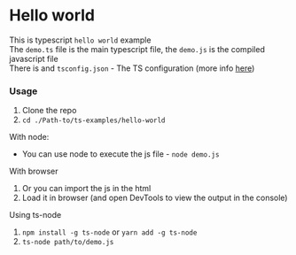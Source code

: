 # Hello world

This is typescript `hello world` example <br/>
The `demo.ts` file is the main typescript file, the `demo.js` is the compiled javascript file <br/>
There is and `tsconfig.json` - The TS configuration (more info [here](https://www.typescriptlang.org/docs/handbook/tsconfig-json.html))

### Usage

1. Clone the repo
2. `cd ./Path-to/ts-examples/hello-world`

With node:

* You can use node to execute the js file - `node demo.js`

With browser

1. Or you can import the js in the html
2. Load it in browser (and open DevTools to view the output in the console)

Using ts-node

1. `npm install -g ts-node` or `yarn add -g ts-node`
2. `ts-node path/to/demo.js`